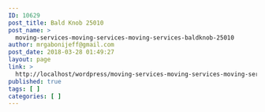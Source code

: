 ```yaml
---
ID: 10629
post_title: Bald Knob 25010
post_name: >
  moving-services-moving-services-moving-services-baldknob-25010
author: mrgabonijeff@gmail.com
post_date: 2018-03-28 01:49:27
layout: page
link: >
  http://localhost/wordpress/moving-services-moving-services-moving-services-baldknob-25010/
published: true
tags: [ ]
categories: [ ]
---
```


